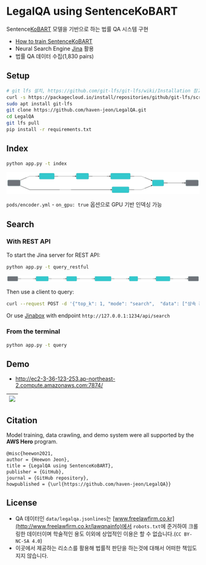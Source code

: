 # LegalQA using SentenceKoBART

Sentence[KoBART](https://github.com/SKT-AI/KoBART) 모델을 기반으로 하는 법률 QA 시스템 구현

- [How to train SentenceKoBART](pods/README.md)
- Neural Search Engine [Jina](https://github.com/jina-ai/jina) 활용
- 법률 QA 데이터 수집(1,830 pairs)


## Setup

```bash
# git lfs 설치, https://github.com/git-lfs/git-lfs/wiki/Installation 참고
curl -s https://packagecloud.io/install/repositories/github/git-lfs/script.deb.sh | sudo bash
sudo apt install git-lfs
git clone https://github.com/haven-jeon/LegalQA.git
cd LegalQA
git lfs pull
pip install -r requirements.txt
```

## Index


```sh
python app.py -t index
```

![](data/index.svg)

`pods/encoder.yml` - `on_gpu: true` 옵션으로 GPU 기반 인덱싱 가능 

## Search

### With REST API

To start the Jina server for REST API:

```sh
python app.py -t query_restful
```

![](data/query.svg)

Then use a client to query:

```sh
curl --request POST -d '{"top_k": 1, "mode": "search",  "data": ["상속 관련 문의"]}' -H 'Content-Type: application/json' 'http://0.0.0.0:1234/api/search'
````

Or use [Jinabox](https://jina.ai/jinabox.js/) with endpoint `http://127.0.0.1:1234/api/search`

### From the terminal

```sh
python app.py -t query
```

## Demo 

- http://ec2-3-36-123-253.ap-northeast-2.compute.amazonaws.com:7874/

| ![](data/demo.gif)|
| ------ |


## Citation

Model training, data crawling, and demo system were all supported by the **AWS Hero** program.

```
@misc{heewon2021,
author = {Heewon Jeon},
title = {LegalQA using SentenceKoBART},
publisher = {GitHub},
journal = {GitHub repository},
howpublished = {\url{https://github.com/haven-jeon/LegalQA}}
```


## License

- QA 데이터인 `data/legalqa.jsonlines`는 [www.freelawfirm.co.kr](http://www.freelawfirm.co.kr/lawqnainfo)에서 `robots.txt`에 준거하여 크롤링한 데이터이며 학술적인 용도 이외에 상업적인 이용은 할 수 없습니다.(`CC BY-NC-SA 4.0`)
- 이곳에서 제공하는 리소스를 활용해 법률적 판단을 하는것에 대해서 어떠한 책임도 지지 않습니다.
